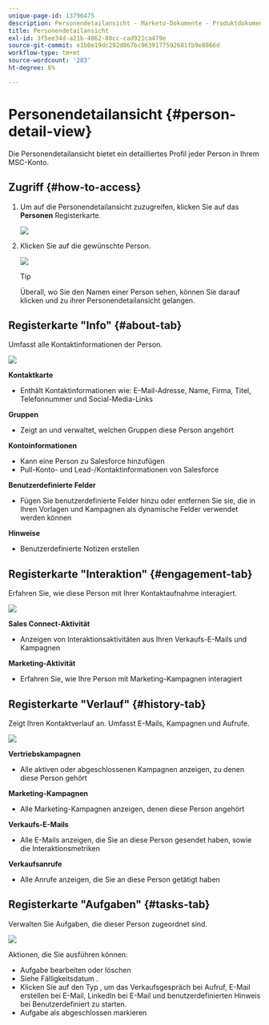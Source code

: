 ```yaml
---
unique-page-id: 13796475
description: Personendetailansicht - Marketo-Dokumente - Produktdokumentation
title: Personendetailansicht
exl-id: 3f5ee34d-a21b-4862-80cc-cad921ca479e
source-git-commit: e1b0e19dc292d867bc9639177592681fb9e8866d
workflow-type: tm+mt
source-wordcount: '283'
ht-degree: 6%

---
```


# Personendetailansicht {#person-detail-view}

Die Personendetailansicht bietet ein detailliertes Profil jeder Person in Ihrem MSC-Konto.

## Zugriff {#how-to-access}

1. Um auf die Personendetailansicht zuzugreifen, klicken Sie auf das **Personen** Registerkarte.

   ![](assets/people-tab.png)

1. Klicken Sie auf die gewünschte Person.

   ![](assets/select-contact.png)

   >[!TIP]
   >
   >Überall, wo Sie den Namen einer Person sehen, können Sie darauf klicken und zu ihrer Personendetailansicht gelangen.

## Registerkarte &quot;Info&quot; {#about-tab}

Umfasst alle Kontaktinformationen der Person.

![](assets/about.jpg)

**Kontaktkarte**

* Enthält Kontaktinformationen wie: E-Mail-Adresse, Name, Firma, Titel, Telefonnummer und Social-Media-Links

**Gruppen**

* Zeigt an und verwaltet, welchen Gruppen diese Person angehört

**Kontoinformationen**

* Kann eine Person zu Salesforce hinzufügen
* Pull-Konto- und Lead-/Kontaktinformationen von Salesforce

**Benutzerdefinierte Felder**

* Fügen Sie benutzerdefinierte Felder hinzu oder entfernen Sie sie, die in Ihren Vorlagen und Kampagnen als dynamische Felder verwendet werden können

**Hinweise**

* Benutzerdefinierte Notizen erstellen

## Registerkarte &quot;Interaktion&quot; {#engagement-tab}

Erfahren Sie, wie diese Person mit Ihrer Kontaktaufnahme interagiert.

![](assets/engagement.jpg)

**Sales Connect-Aktivität**

* Anzeigen von Interaktionsaktivitäten aus Ihren Verkaufs-E-Mails und Kampagnen

**Marketing-Aktivität**

* Erfahren Sie, wie Ihre Person mit Marketing-Kampagnen interagiert

## Registerkarte &quot;Verlauf&quot; {#history-tab}

Zeigt Ihren Kontaktverlauf an. Umfasst E-Mails, Kampagnen und Aufrufe.

![](assets/history.jpg)

**Vertriebskampagnen**

* Alle aktiven oder abgeschlossenen Kampagnen anzeigen, zu denen diese Person gehört

**Marketing-Kampagnen**

* Alle Marketing-Kampagnen anzeigen, denen diese Person angehört

**Verkaufs-E-Mails**

* Alle E-Mails anzeigen, die Sie an diese Person gesendet haben, sowie die Interaktionsmetriken

**Verkaufsanrufe**

* Alle Anrufe anzeigen, die Sie an diese Person getätigt haben

## Registerkarte &quot;Aufgaben&quot; {#tasks-tab}

Verwalten Sie Aufgaben, die dieser Person zugeordnet sind.

![](assets/tasks.jpg)

Aktionen, die Sie ausführen können:

* Aufgabe bearbeiten oder löschen
* Siehe Fälligkeitsdatum .
* Klicken Sie auf den Typ , um das Verkaufsgespräch bei Aufruf, E-Mail erstellen bei E-Mail, LinkedIn bei E-Mail und benutzerdefinierten Hinweis bei Benutzerdefiniert zu starten.
* Aufgabe als abgeschlossen markieren
